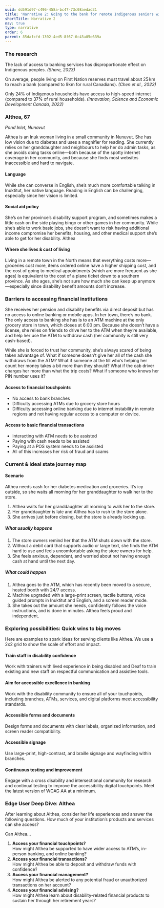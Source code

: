 ```yaml
---
uuid: dd591d97-c496-458a-bc47-73c08aedad31
title: 'Narrative 2: Going to the bank for remote Indigenous seniors with disabilities'
shortTitle: Narrative 2
nav: true
type: narrative
order: 6
parent: 85dafcfd-1302-4ed5-8f67-0c43a05e639a
---
```

### The research

The lack of access to banking services has disproportionate effect on Indigenous peoples. _(Share, 2023)_

On average, people living on First Nation reserves must travel about 25 km to reach a bank (compared to 9km for rural Canadians). _(Chen et al., 2023)_

Only 24% of Indigenous households have access to high-speed internet (compared to 37% of rural households). _(Innovation, Science and Economic Development Canada, 2022)_

### Althea, 67

_Pond Inlet, Nunavut_

Althea is an Inuk woman living in a small community in Nunuvut. She has low vision due to diabetes and uses a magnifier for reading. She currently relies on her granddaughter and neighbours to help her do admin tasks, as she avoids doing tasks online—both because of the spotty internet coverage in her community, and because she finds most websites inaccessible and hard to navigate.

#### Language

While she can converse in English, she’s much more comfortable talking in Inuktitut, her native language. Reading in English can be challenging, especially since her vision is limited.

#### Social aid policy

She’s on her province’s disability support program, and sometimes makes a little cash on the side playing bingo or other games in her community. While she’s able to work basic jobs, she doesn’t want to risk having additional income compromise her benefits, housing, and other medical support she’s able to get for her disability.
Althea

#### Where she lives & cost of living

Living in a remote town in the North means that everything costs more—groceries cost more, items ordered online have a higher shipping cost, and the cost of going to medical appointments (which are more frequent as she ages) is equivalent to the cost of a plane ticket down to a southern province. As she ages, she’s not sure how much she can keep up anymore—especially since disability benefit amounts don’t increase.

<!-- Wheel diagram goes here. Update alt text to: A circle with three layers radiating out from the centre. A bidirectional arrow stretches from the light centre to the dark edge of the circle. The light inner layer is labelled least impacted. The dark outer layer is labelled most impacted. The circle is divided into eight slices, each representing one of the factors impacting financial stability. The level of impact for  Althea's narrative is marked on each slice. Althea is highly impacted by where she lives, social aid policies, cost of living and language.  Slices are connected with a dashed line.-->

### Barriers to accessing financial institutions

She receives her pension and disability benefits via direct deposit but has no access to online banking or mobile apps. In her town, there’s no bank. The only access to banking she has is to an ATM machine at the only grocery store in town, which closes at 6:00 pm. Because she doesn’t have a license, she relies on friends to drive her to the ATM when they’re available, and help her use the ATM to withdraw cash (her community is still very cash-based).

While she is forced to trust her community, she’s always scared of being taken advantage of. What if someone doesn’t give her all of the cash she withdraws from the ATM? What if someone at the till who’s helping her count her money takes a bit more than they should? What if the cab driver charges her more than what the trip costs? What if someone who knows her PIN number uses it?

#### Access to financial touchpoints

- No access to bank branches
- Difficulty accessing ATMs due to grocery store hours
- Difficulty accessing online banking due to internet instability in remote regions and not having regular access to a computer or device.

#### Access to basic financial transactions

- Interacting with ATM needs to be assisted
- Paying with cash needs to be assisted
- Paying at a POS system needs to be assisted
- All of this increases her risk of fraud and scams

<!-- Pyramid diagram goes here. -->

### Current & ideal state journey map

#### Scenario

Althea needs cash for her diabetes medication and groceries. It’s icy outside, so she waits all morning for her granddaughter to walk her to the store.

<!-- Flow chart goes here. -->

1. Althea waits for her granddaughter all morning to walk her to the store.
2. Her granddaughter is late and Althea has to rush to the store alone.
3. She arrives just before closing, but the store is already locking up.

##### What usually happens

1. The store owners remind her that the ATM shuts down with the store.
2. Without a debit card that supports audio or large text, she finds the ATM hard to use and feels uncomfortable asking the store owners for help.
3. She feels anxious, dependent, and worried about not having enough cash at hand until the next day.

##### What could happen

1. Althea goes to the ATM, which has recently been moved to a secure, heated booth with 24/7 access.
2. Machine upgraded with a large-print screen, tactile buttons, voice guided prompts in Inuktitut and English, and a screen reader mode.
3. She takes out the amount she needs, confidently follows the voice instructions, and is done in minutes. Althea feels proud and independent.

### Exploring possibilities: Quick wins to big moves

Here are examples to spark ideas for serving clients like Althea. We use a 2x2 grid to show the scale of effort and impact.

<!-- Grid diagram goes here. -->

#### Train staff in disability confidence

Work with trainers with lived experience in being disabled and Deaf to train existing and new staff on respectful communication and assistive tools.

#### Aim for accessible excellence in banking

Work with the disability community to ensure all of your touchpoints, including branches, ATMs, services, and digital platforms meet accessibility standards.

#### Accessible forms and documents

Design forms and documents with clear labels, organized information, and screen reader compatibility.

#### Accessible signage

Use large-print, high-contrast, and braille signage and wayfinding within branches.

#### Continuous testing and improvement

Engage with a cross disability and intersectional community for research and continual testing to improve the accessibility digital touchpoints. Meet the latest version of WCAG AA at a minimum.

### Edge User Deep Dive: Althea

After learning about Althea, consider her life experiences and answer the following questions. How much of your institution’s products and services can she access?

Can Althea…

<!-- Inverted pyramid diagram goes here. -->

1. **Access your financial touchpoints?**<br />
   How might Althea be supported to have wider access to ATM’s, in-person banking, and online banking?
2. **Access your financial transactions?**<br />
   How might Althea be able to deposit and withdraw funds with confidence?
3. **Access your financial management?**<br />
   How might Althea be alerted to any potential fraud or unauthorized transactions on her account?
4. **Access your financial advising?**<br />
   How might Althea learn about disability-related financial products to sustain her through her retirement years?
